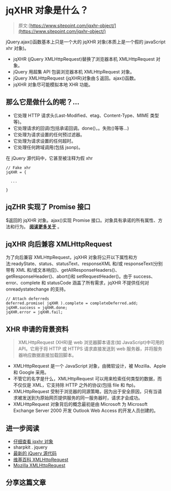 # jqXHR 对象是什么？

> 原文:[https://www.sitepoint.com/jqxhr-object/](https://www.sitepoint.com/jqxhr-object/)

jQuery.ajax()函数基本上只是一个大的 jqXHR 对象(本质上是一个假的 javaScript xhr 对象)。

*   jqXHR (jQuery XMLHttpRequest)替换了浏览器本机 XMLHttpRequest 对象。
*   jQuery 用超集 API 包装浏览器本机 XMLHttpRequest 对象。
*   jQuery XMLHttpRequest (jqXHR)对象由＄返回。ajax()函数。
*   jqXHR 对象尽可能模拟本地 XHR 功能。

## 那么它是做什么的呢？…

*   它处理 HTTP 请求头(Last-Modified、etag、Content-Type、MIME 类型等)。
*   它处理请求的回调(包括承诺回调。done()，。失败()等等…)
*   它处理为请求设置的任何预过滤器。
*   它处理为请求设置的任何超时。
*   它处理任何跨域调用(包括 jsonp)。

在 jQuery 源代码中，它甚至被注释为假 xhr

```
// Fake xhr
jqXHR = {

  ...

}
```

## jqZHR 实现了 Promise 接口

$返回的 jqXHR 对象。ajax()实现 Promise 接口。对象具有承诺的所有属性、方法和行为。 **[阅读更多关于](http://api.jquery.com/deferred.promise/)** 。

## jqXHR 向后兼容 XMLHttpRequest

为了向后兼容 XMLHttpRequest，jqXHR 对象将公开以下属性和方法:readyState、status、statusText、responseXML 和/或 responseText(分别带有 XML 和/或文本响应)、getAllResponseHeaders()、getResponseHeader()、abort()和 setRequestHeader()。由于 success、error、complete 和 statusCode 涵盖了所有需求，jqXHR 不提供任何对 onreadystatechange 的支持。

```
// Attach deferreds
deferred.promise( jqXHR ).complete = completeDeferred.add;
jqXHR.success = jqXHR.done;
jqXHR.error = jqXHR.fail;
```

## XHR 申请的背景资料

> XMLHttpRequest (XHR)是 web 浏览器脚本语言(如 JavaScript)中可用的 API。它用于将 HTTP 或 HTTPS 请求直接发送到 web 服务器，并将服务器响应数据直接加载回脚本。

*   XMLHttpRequest 是一个 JavaScript 对象，由微软设计，被 Mozilla、Apple 和 Google 采用。
*   不管它的名字是什么，XMLHttpRequest 可以用来检索任何类型的数据，而不仅仅是 XML，它支持除 HTTP 之外的协议(包括 file 和 ftp)。
*   XMLHttpRequest 受制于浏览器的同源策略，因为出于安全原因，只有当请求被发送到为原始网页提供服务的同一服务器时，请求才会成功。
*   XMLHttpRequest 对象背后的概念最初是由 Microsoft 为 Microsoft Exchange Server 2000 开发 Outlook Web Access 的开发人员创建的。

## 进一步阅读

*   [仔细查看 jqxhr 对象](http://php.refulz.com/a-close-look-at-jqxhr-object-of-jquery/#ixzz2Oo0oblX2)
*   sharpkit . jquery
*   [最新的 jQuery 源代码](https://code.jquery.com/jquery-latest.js)
*   [维基百科 XMLHttpRequest](http://en.wikipedia.org/wiki/XMLHttpRequest)
*   [Mozilla XMLHttpRequest](https://developer.mozilla.org/en-US/docs/DOM/XMLHttpRequest)

## 分享这篇文章